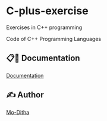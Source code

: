 # C-plus-exercise
Exercises in C++ programming

Code of C++ Programming Languages

## 📋🎇 Documentation

[Documentation](https://github.com/Mo-Ditha/C-plus-exercise/tree/main/Exercise)

## ✍ Author

[Mo-Ditha](https://github.com/Mo-Ditha)
